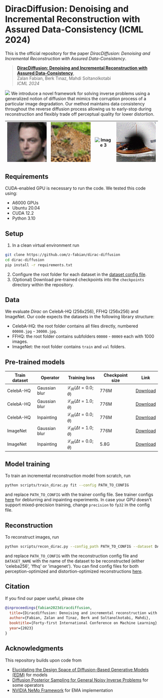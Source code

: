 # DiracDiffusion: Denoising and Incremental Reconstruction with Assured Data-Consistency (ICML 2024)

This is the official repository for the paper *DiracDiffusion: Denoising and Incremental Reconstruction with Assured Data-Consistency*.

> [**DiracDiffusion: Denoising and Incremental Reconstruction with Assured Data-Consistency**](https://openreview.net/pdf?id=ibwxzYCep9),  
> Zalan Fabian, Berk Tınaz, Mahdi Soltanolkotabi  
> *ICML 2024*  

![](assets/overview.png)
We introduce a novel framework for solving inverse problems using a generalized notion of diffusion that mimics the corruption process of a particular image degradation. Our method maintains data consistency throughout the reverse
diffusion process allowing us to early-stop during reconstruction and flexibly trade off perceptual quality for lower distortion.

| ![Image 1](assets/deblur_celeba256.gif) | ![Image 2](assets/deblur_imagenet.gif) | ![Image 3](assets/inpaint_celeba256.gif) | ![Image 4](assets/inpaint_imagenet.gif) |
|:-----------------------------------:|:-----------------------------------:|:-----------------------------------:|:-----------------------------------:|


## Requirements

CUDA-enabled GPU is necessary to run the code. We tested this code using:
- A6000 GPUs
- Ubuntu 20.04
- CUDA 12.2
- Python 3.10

## Setup
1. In a clean virtual environment run
```bash
git clone https://github.com/z-fabian/dirac-diffusion
cd dirac-diffusion
pip install -r requirements.txt
```
2. Configure the root folder for each dataset in the [dataset config file](configs/data/dataset_config.yaml).
3. (Optional) Download pre-trained checkpoints into the `checkpoints` directory within the repository.

## Data
We evaluate *Dirac* on CelebA-HQ (256x256), FFHQ (256x256) and ImageNet. Our code expects the datasets in the following library structure:
- CelebA-HQ: the root folder contains all files directly, numbered `00000.jpg` - `30000.jpg`.
- FFHQ: the root folder contains subfolders `00000` - `00069` each with 1000 images. 
- ImageNet: the root folder contains `train` and `val` folders.

## Pre-trained models
| Train dataset      | Operator   | Training loss  | Checkpoint size | Link |
| ------------ | ---------- | -------------- | --------------- | ---- |
| CelebA-HQ | Gaussian blur | $\mathcal{L}_{IR}(\Delta t=0.0; \theta)$     | 776M           | [Download](https://drive.google.com/file/d/1dWAr4tsfmOcKOH3MfRH0oRx9nrxbr5ld/view?usp=sharing) |
| CelebA-HQ | Gaussian blur | $\mathcal{L}_{IR}(\Delta t=1.0; \theta)$       | 776M            | [Download](https://drive.google.com/file/d/14byEkxJrJF-R96ujvzCElKxLruw-zRTk/view?usp=sharing) |
| CelebA-HQ | Inpainting   | $\mathcal{L}_{IR}(\Delta t=0.0; \theta)$         | 776M            | [Download](https://drive.google.com/file/d/1ZDrI8_2H7KCTvBCpteNnLHuSUq9ZEfH-/view?usp=sharing) |
| ImageNet | Gaussian blur   | $\mathcal{L}_{IR}(\Delta t=1.0; \theta)$         | 776M           | [Download](https://drive.google.com/file/d/1kxyHdV_cddg8TeuwOjS89KOW_SWVEgAZ/view?usp=sharing) |
| ImageNet| Inpainting | $\mathcal{L}_{IR}(\Delta t=0.0; \theta)$     | 5.8G            | [Download](https://drive.google.com/file/d/1vxfq7K9By_gVx9grcO3AFVb5D0IdGhCY/view?usp=sharing) |

## Model training
To train an incremental reconstruction model from scratch, run
```bash
python scripts/train_dirac.py fit --config PATH_TO_CONFIG
```
and replace `PATH_TO_CONFIG` with the trainer config file. See trainer configs [here](configs/trainer) for deblurring and inpainting experiments. In case your GPU doesn't support mixed-precision training, change `precision` to `fp32` in the config file.

## Reconstruction
To reconstruct images, run
```bash
python scripts/recon_dirac.py --config_path PATH_TO_CONFIG --dataset DATASET_NAME
```
and replace `PATH_TO_CONFIG` with the reconstruction config file and `DATASET_NAME` with the name of the dataset to be reconstructed (either 'celeba256', 'ffhq' or 'imagenet'). You can find config files for both perception-optimized and distortion-optimized reconstructions [here](configs/reconstruction).

## Citation

If you find our paper useful, please cite

```bibtex
@inproceedings{fabian2023diracdiffusion,
  title={Diracdiffusion: Denoising and incremental reconstruction with assured data-consistency},
  author={Fabian, Zalan and Tinaz, Berk and Soltanolkotabi, Mahdi},
  booktitle={Forty-first International Conference on Machine Learning},
  year={2023}
}
```

## Acknowledgments
This repository builds upon code from
- [Elucidating the Design Space of Diffusion-Based Generative Models (EDM)](https://github.com/NVlabs/edm) for models
- [Diffusion Posterior Sampling for General Noisy Inverse Problems](https://github.com/DPS2022/diffusion-posterior-sampling) for some operators
- [NVIDIA NeMo Framework](https://github.com/NVIDIA/NeMo/tree/main) for EMA implementation
